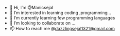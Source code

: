 - 👋 Hi, I’m @Manicsejal
- 👀 I’m interested in learning coding ,programming...
- 🌱 I’m currently learning few programming languages
- 💞️ I’m looking to collaborate on ...
- 📫 How to reach me @dazzlingsejal1321@gmail.com 

<!---
Manicsejal/Manicsejal is a ✨ special ✨ repository because its `README.md` (this file) appears on your GitHub profile.
You can click the Preview link to take a look at your changes.
--->
